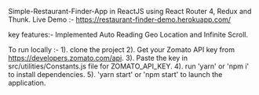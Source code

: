 Simple-Restaurant-Finder-App in ReactJS using React Router 4, Redux and Thunk.
Live Demo :- https://restaurant-finder-demo.herokuapp.com/

key features:- Implemented Auto Reading Geo Location and Infinite Scroll.

To run locally :-
1). clone the project
2). Get your Zomato API key from https://developers.zomato.com/api.
3). Paste the key in src/utilities/Constants.js file for ZOMATO_API_KEY.
4). run 'yarn' or 'npm i' to install dependencies.
5). 'yarn start' or 'npm start' to launch the application.
